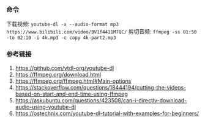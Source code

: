 ### 命令

下载视频: `youtube-dl -x --audio-format mp3 https://www.bilibili.com/video/BV1f4411M7QC/`
剪切音频: `ffmpeg -ss 01:50 -to 02:10 -i 4k.mp3 -c copy 4k-part2.mp3`

### 参考链接

1. https://github.com/ytdl-org/youtube-dl
2. https://ffmpeg.org/download.html
3. https://ffmpeg.org/ffmpeg.html#Main-options
4. https://stackoverflow.com/questions/18444194/cutting-the-videos-based-on-start-and-end-time-using-ffmpeg
5. https://askubuntu.com/questions/423508/can-i-directly-download-audio-using-youtube-dl
6. https://ostechnix.com/youtube-dl-tutorial-with-examples-for-beginners/
